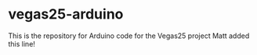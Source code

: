 # vegas25-arduino
This is the repository for Arduino code for the Vegas25 project
Matt added this line!

